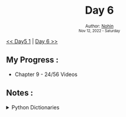 <div align="center">
  <h1>Day 6</h1>

  <sub>
    Author: <a href="https://github.com/nohinlab" target="_blank">Nohin</a>
    <br>
    <small>Nov 12, 2022 - Saturday</small>
  </sub>
</div>

[<< Day5 1](day05.md) | [Day 6 >>](day07.md)

## My Progress :
* Chapter 9 - 24/56 Videos

## Notes :
<details>
<summary>Python Dictionaries</summary>

- Dictionaries allow doing fast databae-like operations in Python.
```python
items = dict({"key1": 1, "key2": 2, "key3": 3})
items["key4"] # error if key4 is not present
"key4" in items # check if key4 is present
```
- Common Applications
  - Counting the frequency of things.
  ```python
  counts = dict()
  names = ["csev", "cwen", "csev", "zqian", "cwen"]
  for name in names:
      if name not in counts:
          counts[name] = 1
      else:
          counts[name] += 1
  ```
  Using `get()` method
  ```python
  if name in counts:
      x = counts[name]
  else:
      x = 0
  # can be written as
  x = counts.get(name, 0)
  ```
  ```python
  counts = dict()
  names = ["csev", "cwen", "csev", "zqian", "cwen"]
  for name in names:
      counts[name] = counts.get(name, 0) + 1
  ```

- Dictionaries and Loops
  - for key in dictionary
  - for key, value in dictionary.items()



</details>
